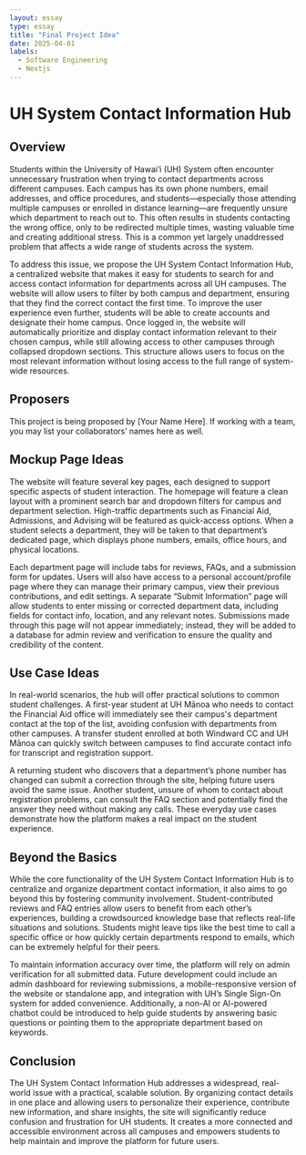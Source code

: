 ```yaml
---
layout: essay
type: essay
title: "Final Project Idea"
date: 2025-04-01
labels:
  - Software Engineering
  - Nextjs
---
```

# UH System Contact Information Hub

## Overview

Students within the University of Hawai‘i (UH) System often encounter unnecessary frustration when trying to contact departments across different campuses. Each campus has its own phone numbers, email addresses, and office procedures, and students—especially those attending multiple campuses or enrolled in distance learning—are frequently unsure which department to reach out to. This often results in students contacting the wrong office, only to be redirected multiple times, wasting valuable time and creating additional stress. This is a common yet largely unaddressed problem that affects a wide range of students across the system.

To address this issue, we propose the UH System Contact Information Hub, a centralized website that makes it easy for students to search for and access contact information for departments across all UH campuses. The website will allow users to filter by both campus and department, ensuring that they find the correct contact the first time. To improve the user experience even further, students will be able to create accounts and designate their home campus. Once logged in, the website will automatically prioritize and display contact information relevant to their chosen campus, while still allowing access to other campuses through collapsed dropdown sections. This structure allows users to focus on the most relevant information without losing access to the full range of system-wide resources.

## Proposers

This project is being proposed by [Your Name Here]. If working with a team, you may list your collaborators’ names here as well.

## Mockup Page Ideas

The website will feature several key pages, each designed to support specific aspects of student interaction. The homepage will feature a clean layout with a prominent search bar and dropdown filters for campus and department selection. High-traffic departments such as Financial Aid, Admissions, and Advising will be featured as quick-access options. When a student selects a department, they will be taken to that department’s dedicated page, which displays phone numbers, emails, office hours, and physical locations.

Each department page will include tabs for reviews, FAQs, and a submission form for updates. Users will also have access to a personal account/profile page where they can manage their primary campus, view their previous contributions, and edit settings. A separate “Submit Information” page will allow students to enter missing or corrected department data, including fields for contact info, location, and any relevant notes. Submissions made through this page will not appear immediately; instead, they will be added to a database for admin review and verification to ensure the quality and credibility of the content.

## Use Case Ideas

In real-world scenarios, the hub will offer practical solutions to common student challenges. A first-year student at UH Mānoa who needs to contact the Financial Aid office will immediately see their campus's department contact at the top of the list, avoiding confusion with departments from other campuses. A transfer student enrolled at both Windward CC and UH Mānoa can quickly switch between campuses to find accurate contact info for transcript and registration support.

A returning student who discovers that a department’s phone number has changed can submit a correction through the site, helping future users avoid the same issue. Another student, unsure of whom to contact about registration problems, can consult the FAQ section and potentially find the answer they need without making any calls. These everyday use cases demonstrate how the platform makes a real impact on the student experience.

## Beyond the Basics

While the core functionality of the UH System Contact Information Hub is to centralize and organize department contact information, it also aims to go beyond this by fostering community involvement. Student-contributed reviews and FAQ entries allow users to benefit from each other’s experiences, building a crowdsourced knowledge base that reflects real-life situations and solutions. Students might leave tips like the best time to call a specific office or how quickly certain departments respond to emails, which can be extremely helpful for their peers.

To maintain information accuracy over time, the platform will rely on admin verification for all submitted data. Future development could include an admin dashboard for reviewing submissions, a mobile-responsive version of the website or standalone app, and integration with UH’s Single Sign-On system for added convenience. Additionally, a non-AI or AI-powered chatbot could be introduced to help guide students by answering basic questions or pointing them to the appropriate department based on keywords.

## Conclusion

The UH System Contact Information Hub addresses a widespread, real-world issue with a practical, scalable solution. By organizing contact details in one place and allowing users to personalize their experience, contribute new information, and share insights, the site will significantly reduce confusion and frustration for UH students. It creates a more connected and accessible environment across all campuses and empowers students to help maintain and improve the platform for future users.
